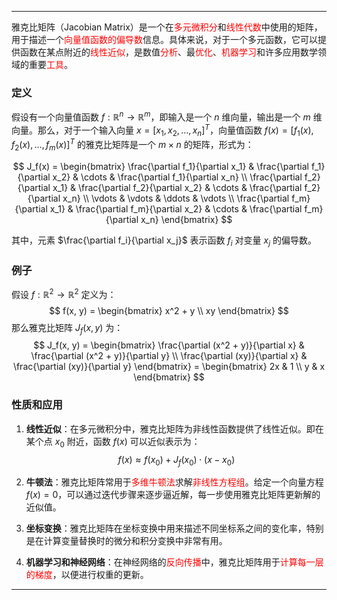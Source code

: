 
---

雅克比矩阵（Jacobian Matrix）是一个在<span style="color:rgb(255, 0, 0)">多元微积分</span>和<span style="color:rgb(255, 0, 0)">线性代数</span>中使用的矩阵，用于描述一个<span style="color:rgb(255, 0, 0)">向量值函数的偏导数</span>信息。具体来说，对于一个多元函数，它可以提供函数在某点附近的<span style="color:rgb(255, 0, 0)">线性近似</span>，是数值<span style="color:rgb(255, 0, 0)">分析</span>、最<span style="color:rgb(255, 0, 0)">优化</span>、<span style="color:rgb(255, 0, 0)">机器学习</span>和许多应用数学领域的重要<span style="color:rgb(255, 0, 0)">工具</span>。

### 定义

假设有一个向量值函数 $f: \mathbb{R}^n \rightarrow \mathbb{R}^m$，即输入是一个 $n$ 维向量，输出是一个 $m$ 维向量。那么，对于一个输入向量 $x = [x_1, x_2, \dots, x_n]^T$，向量值函数 $f(x) = [f_1(x), f_2(x), \dots, f_m(x)]^T$ 的雅克比矩阵是一个 $m \times n$ 的矩阵，形式为：

$$
J_f(x) = \begin{bmatrix}
\frac{\partial f_1}{\partial x_1} & \frac{\partial f_1}{\partial x_2} & \cdots & \frac{\partial f_1}{\partial x_n} \\
\frac{\partial f_2}{\partial x_1} & \frac{\partial f_2}{\partial x_2} & \cdots & \frac{\partial f_2}{\partial x_n} \\
\vdots & \vdots & \ddots & \vdots \\
\frac{\partial f_m}{\partial x_1} & \frac{\partial f_m}{\partial x_2} & \cdots & \frac{\partial f_m}{\partial x_n}
\end{bmatrix}
$$

其中，元素 $\frac{\partial f_i}{\partial x_j}$ 表示函数 $f_i$ 对变量 $x_j$ 的偏导数。

### 例子

假设 $f: \mathbb{R}^2 \rightarrow \mathbb{R}^2$ 定义为：
$$
f(x, y) = \begin{bmatrix} x^2 + y \\ xy \end{bmatrix}
$$
那么雅克比矩阵 $J_f(x, y)$ 为：
$$
J_f(x, y) = \begin{bmatrix}
\frac{\partial (x^2 + y)}{\partial x} & \frac{\partial (x^2 + y)}{\partial y} \\
\frac{\partial (xy)}{\partial x} & \frac{\partial (xy)}{\partial y}
\end{bmatrix} = \begin{bmatrix}
2x & 1 \\
y & x
\end{bmatrix}
$$

### 性质和应用

1. **线性近似**：在多元微积分中，雅克比矩阵为非线性函数提供了线性近似。即在某个点 $x_0$ 附近，函数 $f(x)$ 可以近似表示为：
   $$
   f(x) \approx f(x_0) + J_f(x_0) \cdot (x - x_0)
   $$

2. **牛顿法**：雅克比矩阵常用于<span style="color:rgb(255, 0, 0)">多维牛顿法</span>求解<span style="color:rgb(255, 0, 0)">非线性方程组</span>。给定一个向量方程 $f(x) = 0$，可以通过迭代步骤来逐步逼近解，每一步使用雅克比矩阵更新解的近似值。

3. **坐标变换**：雅克比矩阵在坐标变换中用来描述不同坐标系之间的变化率，特别是在计算变量替换时的微分和积分变换中非常有用。

4. **机器学习和神经网络**：在神经网络的<span style="color:rgb(255, 0, 0)">反向传播</span>中，雅克比矩阵用于<span style="color:rgb(255, 0, 0)">计算每一层的梯度</span>，以便进行权重的更新。

---


